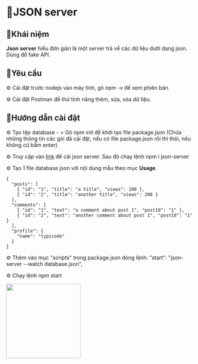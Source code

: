 # 👾JSON server

## 📖Khái niệm

**Json server** hiểu đơn giản là một server trả về các dữ liệu dưới dạng json. Dùng để fake API.

## 📖Yêu cầu

⚙ Cài đặt trước nodejs vào máy tính, gõ npm -v để xem phiên bản.

⚙ Cài đặt Postman để thử tính năng thêm, sửa, xóa dữ liệu.

## 📖Hướng dẫn cài đặt

⚙ Tạo tệp database - > Gõ npm init để khởi tạo file package.json (Chứa những thông tin các gói đã cài đặt, nếu có file package.json rồi thì thôi, nếu không cứ bấm enter)

⚙ Truy cập vào [link](https://www.npmjs.com/package/json-server) để cài json server. Sau đó chạy lệnh npm i json-server

⚙ Tạo 1 file database.json với nội dung mẫu theo mục **Usage**.

```
{
  "posts": [
    { "id": "1", "title": "a title", "views": 100 },
    { "id": "2", "title": "another title", "views": 200 }
  ],
  "comments": [
    { "id": "1", "text": "a comment about post 1", "postId": "1" },
    { "id": "2", "text": "another comment about post 1", "postId": "1" }
  ],
  "profile": {
    "name": "typicode"
  }
}
```

⚙ Thêm vào mục "scripts" trong package.json dòng lệnh: "start": "json-server --watch database.json",

⚙ Chạy lệnh npm start

<p align="start">
  <img src="https://github.com/user-attachments/assets/24b42c39-baac-4114-96c6-d057c17fa491" {width=35px height=200px}>
</p>




